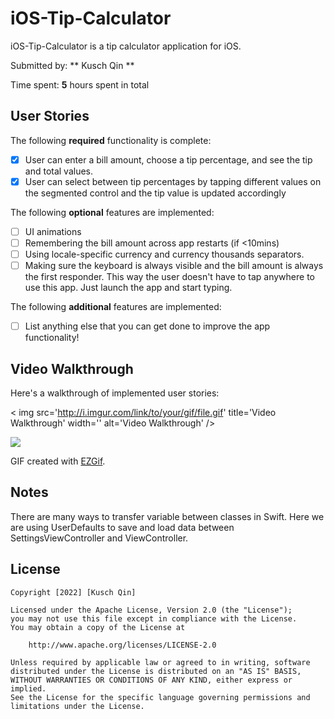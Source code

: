 # iOS-Tip-Calculator
iOS-Tip-Calculator is a tip calculator application for iOS.

Submitted by: ** Kusch Qin **

Time spent: **5** hours spent in total

## User Stories

The following **required** functionality is complete:

* [X] User can enter a bill amount, choose a tip percentage, and see the tip and total values.
* [X] User can select between tip percentages by tapping different values on the segmented control and the tip value is updated accordingly

The following **optional** features are implemented:

* [ ] UI animations
* [ ] Remembering the bill amount across app restarts (if <10mins)
* [ ] Using locale-specific currency and currency thousands separators.
* [ ] Making sure the keyboard is always visible and the bill amount is always the first responder. This way the user doesn't have to tap anywhere to use this app. Just launch the app and start typing.

The following **additional** features are implemented:

- [ ] List anything else that you can get done to improve the app functionality!

## Video Walkthrough

Here's a walkthrough of implemented user stories:

< img src='http://i.imgur.com/link/to/your/gif/file.gif' title='Video Walkthrough' width='' alt='Video Walkthrough' />

![](https://i.imgur.com/qzclPUq.gif)

GIF created with [EZGif](https://ezgif.com/video-to-gif/).

## Notes

There are many ways to transfer variable between classes in Swift. Here we are using UserDefaults to save and load data between SettingsViewController and ViewController.

## License

    Copyright [2022] [Kusch Qin]

    Licensed under the Apache License, Version 2.0 (the "License");
    you may not use this file except in compliance with the License.
    You may obtain a copy of the License at

        http://www.apache.org/licenses/LICENSE-2.0

    Unless required by applicable law or agreed to in writing, software
    distributed under the License is distributed on an "AS IS" BASIS,
    WITHOUT WARRANTIES OR CONDITIONS OF ANY KIND, either express or implied.
    See the License for the specific language governing permissions and
    limitations under the License.

